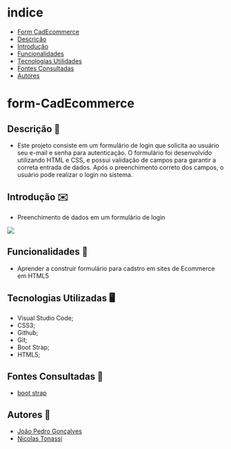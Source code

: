 # indice

* [Form CadEcommerce](#form-CadEcommerce)
* [Descrição](#descrição)
* [Introdução](#introdução)
* [Funcionalidades](#funcionalidades)
* [Tecnologias Utilidades](#tecnologias-utilizadas)
* [Fontes Consultadas](#fontes-consultadas)
* [Autores](#autores)

# form-CadEcommerce

## Descrição 📖
- Este projeto consiste em um formulário de login que solicita ao usuário seu e-mail e senha para autenticação. O formulário foi desenvolvido utilizando HTML e CSS, e possui validação de campos para garantir a correta entrada de dados. Após o preenchimento correto dos campos, o usuário pode realizar o login no sistema.

## Introdução ✉️
- Preenchimento de dados em um formulário de login

<img src= "img/imagem_formlog.png">

## Funcionalidades 🧠
- Aprender a construir formulário para cadstro em sites de Ecommerce em HTML5

## Tecnologias Utilizadas 🖥️   
- Visual Studio Code; 
- CSS3; 
- Github; 
- Git;
- Boot Strap;
- HTML5;

## Fontes Consultadas 🔗
- [boot strap](https://getbootstrap.com/)

## Autores 👥
- [João Pedro Gonçalves](https://github.com/s-pedro13)
- [Nicolas Tonassi](https://github.com/nicolas-tonassi)
